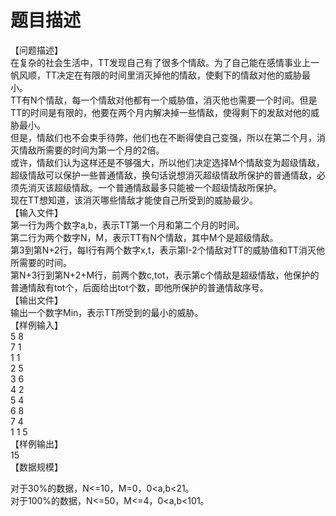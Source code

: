 # 题目描述


<p>
【问题描述】 <br/>
在复杂的社会生活中，TT发现自己有了很多个情敌。为了自己能在感情事业上一帆风顺，TT决定在有限的时间里消灭掉他的情敌，使剩下的情敌对他的威胁最小。 <br/>
TT有N个情敌，每一个情敌对他都有一个威胁值，消灭他也需要一个时间。但是TT的时间是有限的，他要在两个月内解决掉一些情敌，使得剩下的发敌对他的威胁最小。 <br/>
但是，情敌们也不会束手待弊，他们也在不断得使自己变强，所以在第二个月，消灭情敌所需要的时间为第一个月的2倍。 <br/>
或许，情敌们认为这样还是不够强大，所以他们决定选择M个情敌变为超级情敌，超级情敌可以保护一些普通情敌，换句话说想消灭超级情敌所保护的普通情敌，必须先消灭该超级情敌。一个普通情敌最多只能被一个超级情敌所保护。 <br/>
现在TT想知道，该消灭哪些情敌才能使自己所受到的威胁最少。 <br/>
【输入文件】 <br/>
第一行为两个数字a,b，表示TT第一个月和第二个月的时间。 <br/>
第二行为两个数字N，M，表示TT有N个情敌，其中M个是超级情敌。 <br/>
第3到第N+2行，每I行有两个数字x,t，表示第I-2个情敌对TT的威胁值和TT消灭他所需要的时间。 <br/>
第N+3行到第N+2+M行，前两个数c,tot，表示第c个情敌是超级情敌，他保护的普通情敌有tot个，后面给出tot个数，即他所保护的普通情敌序号。 <br/>
【输出文件】 <br/>
输出一个数字Min，表示TT所受到的最小的威胁。 <br/>
【样例输入】 <br/>
5 8<br/>
7 1<br/>
1 1<br/>
2 5<br/>
3 6<br/>
4 2<br/>
5 4<br/>
6 8<br/>
7 4<br/>
1 1 5<br/>
【样例输出】 <br/>
15<br/>
【数据规模】
</p>
<p>
对于30%的数据，N&lt;=10，M=0，0&lt;a,b&lt;21。 <br/>
对于100%的数据，N&lt;=50，M&lt;=4，0&lt;a,b&lt;101。
</p>

